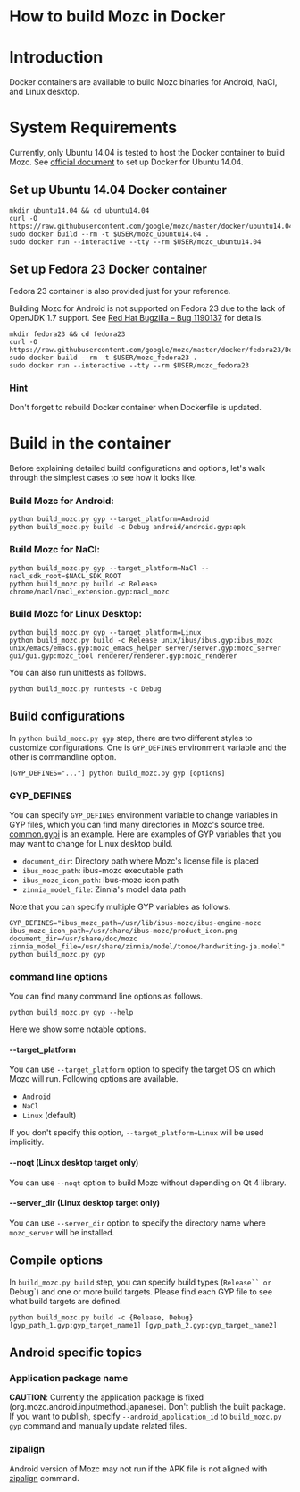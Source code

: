 How to build Mozc in Docker
===========================

# Introduction
Docker containers are available to build Mozc binaries for Android, NaCl, and Linux desktop.

# System Requirements
Currently, only Ubuntu 14.04 is tested to host the Docker container to build Mozc. See [official document](http://docs.docker.com/installation/ubuntulinux/#ubuntu-trusty-1404-lts-64-bit) to set up Docker for Ubuntu 14.04.

## Set up Ubuntu 14.04 Docker container

```
mkdir ubuntu14.04 && cd ubuntu14.04
curl -O https://raw.githubusercontent.com/google/mozc/master/docker/ubuntu14.04/Dockerfile
sudo docker build --rm -t $USER/mozc_ubuntu14.04 .
sudo docker run --interactive --tty --rm $USER/mozc_ubuntu14.04
```

## Set up Fedora 23 Docker container
Fedora 23 container is also provided just for your reference.

Building Mozc for Android is not supported on Fedora 23 due to the lack of OpenJDK 1.7 support.  See [Red Hat Bugzilla – Bug 1190137](https://bugzilla.redhat.com/show_bug.cgi?id=1190137) for details.
```
mkdir fedora23 && cd fedora23
curl -O https://raw.githubusercontent.com/google/mozc/master/docker/fedora23/Dockerfile
sudo docker build --rm -t $USER/mozc_fedora23 .
sudo docker run --interactive --tty --rm $USER/mozc_fedora23
```

### Hint
Don't forget to rebuild Docker container when Dockerfile is updated.

# Build in the container
Before explaining detailed build configurations and options, let's walk through the simplest cases to see how it looks like.

### Build Mozc for Android:

```
python build_mozc.py gyp --target_platform=Android
python build_mozc.py build -c Debug android/android.gyp:apk
```

### Build Mozc for NaCl:

```
python build_mozc.py gyp --target_platform=NaCl --nacl_sdk_root=$NACL_SDK_ROOT
python build_mozc.py build -c Release chrome/nacl/nacl_extension.gyp:nacl_mozc
```

### Build Mozc for Linux Desktop:

```
python build_mozc.py gyp --target_platform=Linux
python build_mozc.py build -c Release unix/ibus/ibus.gyp:ibus_mozc unix/emacs/emacs.gyp:mozc_emacs_helper server/server.gyp:mozc_server gui/gui.gyp:mozc_tool renderer/renderer.gyp:mozc_renderer
```

You can also run unittests as follows.

```
python build_mozc.py runtests -c Debug
```

## Build configurations
In `python build_mozc.py gyp` step, there are two different styles to customize configurations.  One is `GYP_DEFINES` environment variable and the other is commandline option.

```
[GYP_DEFINES="..."] python build_mozc.py gyp [options]
```

### GYP_DEFINES
You can specify `GYP_DEFINES` environment variable to change variables in GYP files, which you can find many directories in Mozc's source tree.  [common.gypi](../src/gyp/common.gypi) is an example.
Here are examples of GYP variables that you may want to change for Linux desktop build.

  * `document_dir`: Directory path where Mozc's license file is placed
  * `ibus_mozc_path`: ibus-mozc executable path
  * `ibus_mozc_icon_path`: ibus-mozc icon path
  * `zinnia_model_file`: Zinnia's model data path

Note that you can specify multiple GYP variables as follows.

```
GYP_DEFINES="ibus_mozc_path=/usr/lib/ibus-mozc/ibus-engine-mozc ibus_mozc_icon_path=/usr/share/ibus-mozc/product_icon.png document_dir=/usr/share/doc/mozc zinnia_model_file=/usr/share/zinnia/model/tomoe/handwriting-ja.model" python build_mozc.py gyp
```

### command line options
You can find many command line options as follows.  
```
python build_mozc.py gyp --help
```
Here we show some notable options.

#### --target_platform
You can use `--target_platform` option to specify the target OS on which Mozc will run.  Following options are available.

  * `Android`
  * `NaCl`
  * `Linux` (default)

If you don't specify this option, `--target_platform=Linux` will be used implicitly.

#### --noqt (Linux desktop target only)
You can use `--noqt` option to build Mozc without depending on Qt 4 library.

#### --server_dir (Linux desktop target only)
You can use `--server_dir` option to specify the directory name where `mozc_server` will be installed.

## Compile options
In `build_mozc.py build` step, you can specify build types (`Release`` or `Debug`) and one or more build targets.  Please find each GYP file to see what build targets are defined.

```
python build_mozc.py build -c {Release, Debug} [gyp_path_1.gyp:gyp_target_name1] [gyp_path_2.gyp:gyp_target_name2] 
```

## Android specific topics

### Application package name

**CAUTION**: Currently the application package is fixed (org.mozc.android.inputmethod.japanese). Don't publish the built package. If you want to publish, specify `--android_application_id` to `build_mozc.py gyp` command and manually update related files.

### zipalign

Android version of Mozc may not run if the APK file is not aligned with [zipalign](https://developer.android.com/tools/help/zipalign.html) command.
